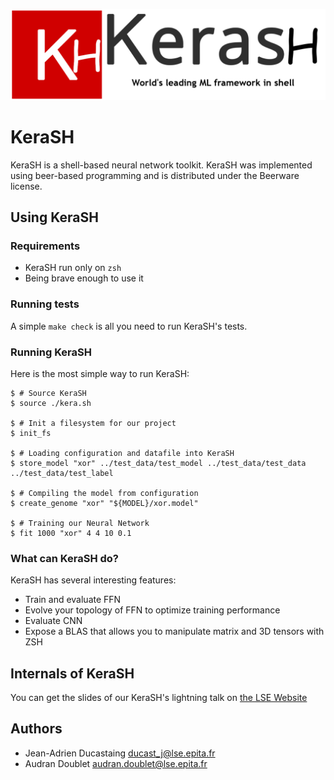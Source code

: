 ![KeraSH Logo](kerash.png)


# KeraSH
KeraSH is a shell-based neural network toolkit. KeraSH was implemented
using beer-based programming and is distributed under the Beerware license.

## Using KeraSH
### Requirements
- KeraSH run only on `zsh`
- Being brave enough to use it

### Running tests
A simple `make check` is all you need to run KeraSH's tests.

### Running KeraSH
Here is the most simple way to run KeraSH:
```console
$ # Source KeraSH
$ source ./kera.sh

$ # Init a filesystem for our project
$ init_fs

$ # Loading configuration and datafile into KeraSH
$ store_model "xor" ../test_data/test_model ../test_data/test_data ../test_data/test_label

$ # Compiling the model from configuration
$ create_genome "xor" "${MODEL}/xor.model"

$ # Training our Neural Network
$ fit 1000 "xor" 4 4 10 0.1
```

### What can KeraSH do?

KeraSH has several interesting features:
- Train and evaluate FFN
- Evolve your topology of FFN to optimize training performance
- Evaluate CNN
- Expose a BLAS that allows you to manipulate matrix and 3D tensors with ZSH

## Internals of KeraSH
You can get the slides of our KeraSH's lightning talk on [the LSE Website](https://lse.epita.fr/data/lt/2019-04-09/lt-2019-04-09-jean-adrien-ducastaing--audran-doublet--kerash.pdf)

## Authors
- Jean-Adrien Ducastaing <ducast_j@lse.epita.fr>
- Audran Doublet <audran.doublet@lse.epita.fr>
